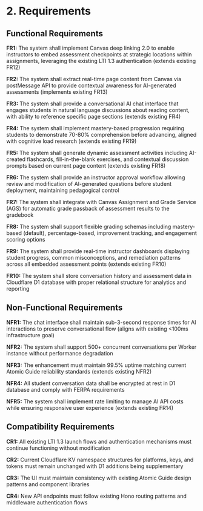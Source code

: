 # 2. Requirements

## Functional Requirements

**FR1:** The system shall implement Canvas deep linking 2.0 to enable instructors to embed assessment checkpoints at strategic locations within assignments, leveraging the existing LTI 1.3 authentication (extends existing FR12)

**FR2:** The system shall extract real-time page content from Canvas via postMessage API to provide contextual awareness for AI-generated assessments (implements existing FR13)

**FR3:** The system shall provide a conversational AI chat interface that engages students in natural language discussions about reading content, with ability to reference specific page sections (extends existing FR4)

**FR4:** The system shall implement mastery-based progression requiring students to demonstrate 70-80% comprehension before advancing, aligned with cognitive load research (extends existing FR19)

**FR5:** The system shall generate dynamic assessment activities including AI-created flashcards, fill-in-the-blank exercises, and contextual discussion prompts based on current page content (extends existing FR18)

**FR6:** The system shall provide an instructor approval workflow allowing review and modification of AI-generated questions before student deployment, maintaining pedagogical control

**FR7:** The system shall integrate with Canvas Assignment and Grade Service (AGS) for automatic grade passback of assessment results to the gradebook

**FR8:** The system shall support flexible grading schemas including mastery-based (default), percentage-based, improvement tracking, and engagement scoring options

**FR9:** The system shall provide real-time instructor dashboards displaying student progress, common misconceptions, and remediation patterns across all embedded assessment points (extends existing FR10)

**FR10:** The system shall store conversation history and assessment data in Cloudflare D1 database with proper relational structure for analytics and reporting

## Non-Functional Requirements

**NFR1:** The chat interface shall maintain sub-3-second response times for AI interactions to preserve conversational flow (aligns with existing <100ms infrastructure goal)

**NFR2:** The system shall support 500+ concurrent conversations per Worker instance without performance degradation

**NFR3:** The enhancement must maintain 99.5% uptime matching current Atomic Guide reliability standards (extends existing NFR2)

**NFR4:** All student conversation data shall be encrypted at rest in D1 database and comply with FERPA requirements

**NFR5:** The system shall implement rate limiting to manage AI API costs while ensuring responsive user experience (extends existing FR14)

## Compatibility Requirements

**CR1:** All existing LTI 1.3 launch flows and authentication mechanisms must continue functioning without modification

**CR2:** Current Cloudflare KV namespace structures for platforms, keys, and tokens must remain unchanged with D1 additions being supplementary

**CR3:** The UI must maintain consistency with existing Atomic Guide design patterns and component libraries

**CR4:** New API endpoints must follow existing Hono routing patterns and middleware authentication flows
